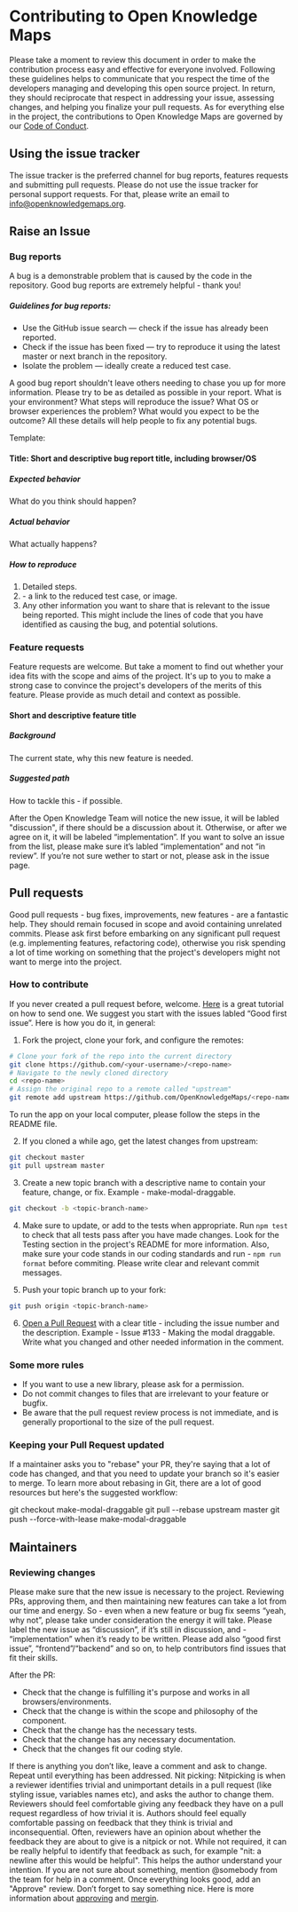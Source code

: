 
# Contributing to Open Knowledge Maps
Please take a moment to review this document in order to make the contribution process easy and effective for everyone involved.
Following these guidelines helps to communicate that you respect the time of the developers managing and developing this open source project. In return, they should reciprocate that respect in addressing your issue, assessing changes, and helping you finalize your pull requests.
As for everything else in the project, the contributions to Open Knowledge Maps are governed by our [Code of Conduct](https://openknowledgemaps.org/community-guidelines).

## Using the issue tracker
The issue tracker is the preferred channel for bug reports, features requests and submitting pull requests. Please do not use the issue tracker for personal support requests. For that, please write an email to info@openknowledgemaps.org.

## Raise an Issue

### Bug reports
A bug is a demonstrable problem that is caused by the code in the repository. Good bug reports are extremely helpful - thank you!

##### Guidelines for bug reports:
- Use the GitHub issue search — check if the issue has already been reported.
- Check if the issue has been fixed — try to reproduce it using the latest master or next branch in the repository.
- Isolate the problem — ideally create a reduced test case.

A good bug report shouldn't leave others needing to chase you up for more information. Please try to be as detailed as possible in your report. What is your environment? What steps will reproduce the issue? What OS or browser experiences the problem? What would you expect to be the outcome? All these details will help people to fix any potential bugs.

Template:

#### Title: Short and descriptive bug report title, including browser/OS
##### Expected behavior
What do you think should happen?
##### Actual behavior
What actually happens?
##### How to reproduce
1. Detailed steps.
2. <url> - a link to the reduced test case, or image.
3. Any other information you want to share that is relevant to the issue being reported. This might include the lines of code that you have identified as causing the bug, and potential solutions.

### Feature requests
Feature requests are welcome. But take a moment to find out whether your idea fits with the scope and aims of the project. It's up to you to make a strong case to convince the project's developers of the merits of this feature. Please provide as much detail and context as possible.

#### Short and descriptive feature title

##### Background
The current state, why this new feature is needed.
##### Suggested path
How to tackle this - if possible.

After the Open Knowledge Team will notice the new issue, it will be labled "discussion", if there should be a discussion about it. Otherwise, or after we agree on it, it will be labeled “implementation”.
If you want to solve an issue from the list, please make sure it’s labled “implementation” and not “in review”. If you’re not sure wether to start or not, please ask in the issue page.

## Pull requests
Good pull requests - bug fixes, improvements, new features - are a fantastic help. They should remain focused in scope and avoid containing unrelated commits.
Please ask first before embarking on any significant pull request (e.g. implementing features, refactoring code), otherwise you risk spending a lot of time working on something that the project's developers might not want to merge into the project.


### How to contribute
If you never created a pull request before, welcome. [Here](https://egghead.io/courses/how-to-contribute-to-an-open-source-project-on-github
) is a great tutorial on how to send one.
We suggest you start with the issues labled “Good first issue”.
Here is how you do it, in general:

1. Fork the project, clone your fork, and configure the remotes:

```bash
# Clone your fork of the repo into the current directory
git clone https://github.com/<your-username>/<repo-name>
# Navigate to the newly cloned directory
cd <repo-name>
# Assign the original repo to a remote called "upstream"
git remote add upstream https://github.com/OpenKnowledgeMaps/<repo-name>
```
To run the app on your local computer, please follow the steps in the README file.

2. If you cloned a while ago, get the latest changes from upstream:
```bash
git checkout master
git pull upstream master
```

3. Create a new topic branch with a descriptive name to contain your feature, change, or fix. Example - make-modal-draggable.
```bash
git checkout -b <topic-branch-name>
```

4. Make sure to update, or add to the tests when appropriate. Run `npm test` to check that all tests pass after you have made changes. Look for the Testing section in the project's README for more information. Also, make sure your code stands in our coding standards and run - `npm run format` before commiting. Please write clear and relevant commit messages.


5. Push your topic branch up to your fork:

```bash
git push origin <topic-branch-name>
```

6. [Open a Pull Request](https://help.github.com/articles/using-pull-requests/) with a clear title - including the issue number and the description. Example - Issue #133 - Making the modal draggable. Write what you changed and other needed information in the comment.

### Some more rules
- If you want to use a new library, please ask for a permission.
- Do not commit changes to files that are irrelevant to your feature or bugfix.
- Be aware that the pull request review process is not immediate, and is generally proportional to the size of the pull request.


### Keeping your Pull Request updated
If a maintainer asks you to "rebase" your PR, they're saying that a lot of code has changed, and that you need to update your branch so it's easier to merge.
To learn more about rebasing in Git, there are a lot of good resources but here's the suggested workflow:

git checkout make-modal-draggable
git pull --rebase upstream master
git push --force-with-lease make-modal-draggable


## Maintainers

### Reviewing changes
Please make sure that the new issue is necessary to the project. Reviewing PRs, approving them, and then maintaining new features can take a lot from our time and energy. So - even when a new feature or bug fix seems “yeah, why not”, please take under consideration the energy it will take.
Please label the new issue as “discussion”, if it’s still in discussion, and - “implementation” when it’s ready to be written. Please add also “good first issue”, “frontend”/“backend” and so on, to help contributors find issues that fit their skills.

After the PR:
- Check that the change is fulfilling it's purpose and works in all browsers/environments.
- Check that the change is within the scope and philosophy of the component.
- Check that the change has the necessary tests.
- Check that the change has any necessary documentation.
- Check that the changes fit our coding style.

If there is anything you don’t like, leave a comment and ask to change. Repeat until everything has been addressed.
Nit picking:
Nitpicking is when a reviewer identifies trivial and unimportant details in a pull request (like styling issue, variables names etc), and asks the author to change them.
Reviewers should feel comfortable giving any feedback they have on a pull request regardless of how trivial it is. Authors should feel equally comfortable passing on feedback that they think is trivial and inconsequential.
Often, reviewers have an opinion about whether the feedback they are about to give is a nitpick or not. While not required, it can be really helpful to identify that feedback as such, for example "nit: a newline after this would be helpful". This helps the author understand your intention.
If you are not sure about something, mention @somebody from the team for help in a comment.
Once everything looks good, add an "Approve" review. Don’t forget to say something nice.
Here is more information about [approving](https://help.github.com/articles/approving-a-pull-request-with-required-reviews/
) and [mergin](https://help.github.com/articles/merging-a-pull-request/
).
